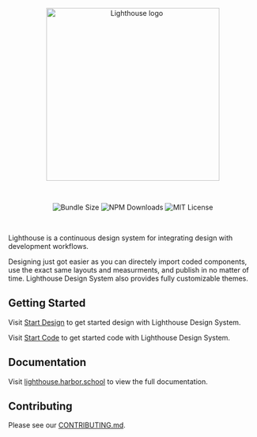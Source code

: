 <p align="center">
  <a href="https://lighthouse.harbor.school/">
    <img src="https://lighthouse.harbor.school/static/images/brand/logo.png" width="350px" alt="Lighthouse logo">
  </a>
</p>
<br />

<p align="center">
  <img alt="Bundle Size" src="https://badgen.net/bundlephobia/minzip/@harborschool/lighthouse"/>
  <img alt="NPM Downloads" src="https://img.shields.io/npm/dm/@harborschool/lighthouse.svg?style=flat"/>
  <img alt="MIT License" src="https://img.shields.io/github/license/harbor-school/lighthouse"/>
</p>
<br />

Lighthouse is a continuous design system for integrating design with development workflows.

Designing just got easier as you can directely import coded components, use the exact same layouts and measurments, and publish in no matter of time. Lighthouse Design System also provides fully customizable themes.

## Getting Started

Visit <a aria-label="lighthouse getting started" href="https://lighthouse.harbor.school/getting-started/start-design">Start Design</a> to get started design with Lighthouse Design System.

Visit <a aria-label="lighthouse getting started" href="https://lighthouse.harbor.school/getting-started/start-code">Start Code</a> to get started code with Lighthouse Design System.

## Documentation

Visit [lighthouse.harbor.school](https://lighthouse.harbor.school) to view the full documentation.

## Contributing

Please see our [CONTRIBUTING.md](/CONTRIBUTING.md).